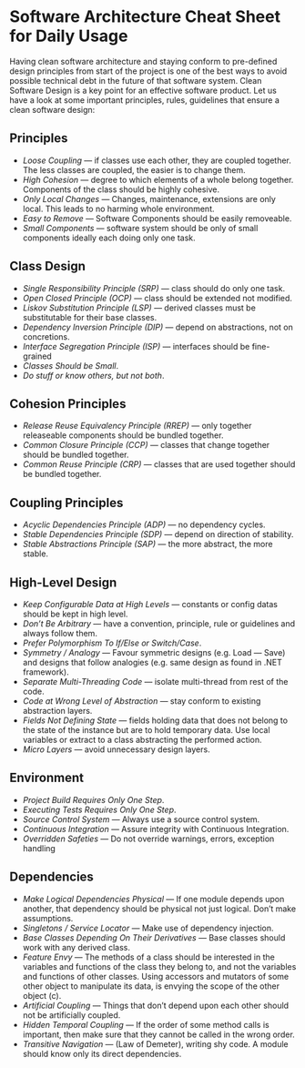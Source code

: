 # Software Architecture Cheat Sheet for Daily Usage

Having clean software architecture and staying conform to pre-defined design principles from start of the project is one of 
the best ways to avoid possible technical debt in the future of that software system. 
Clean Software Design is a key point for an effective software product.
Let us have a look at some important principles, rules, guidelines that ensure a clean software design:

## Principles
- <i>Loose Coupling</i> — if classes use each other, they are coupled together. The less classes are coupled, the easier is to change them.
- <i>High Cohesion</i> — degree to which elements of a whole belong together. Components of the class should be highly cohesive.
- <i>Only Local Changes</i> — Changes, maintenance, extensions are only local. This leads to no harming whole environment.
- <i>Easy to Remove</i> — Software Components should be easily removeable.
- <i>Small Components</i> — software system should be only of small components ideally each doing only one task.

## Class Design
- <i>Single Responsibility Principle (SRP)</i> — class should do only one task.
- <i>Open Closed Principle (OCP)</i> — class should be extended not modified.
- <i>Liskov Substitution Principle (LSP)</i> — derived classes must be substitutable for their base classes.
- <i>Dependency Inversion Principle (DIP)</i> — depend on abstractions, not on concretions.
- <i>Interface Segregation Principle (ISP)</i> — interfaces should be fine-grained
- <i>Classes Should be Small</i>.
- <i>Do stuff or know others, but not both</i>.

## Cohesion Principles
- <i>Release Reuse Equivalency Principle (RREP)</i> — only together releaseable components should be bundled together.
- <i>Common Closure Principle (CCP)</i> — classes that change together should be bundled together.
- <i>Common Reuse Principle (CRP)</i> — classes that are used together should be bundled together.

## Coupling Principles
- <i>Acyclic Dependencies Principle (ADP)</i> — no dependency cycles.
- <i>Stable Dependencies Principle (SDP)</i> — depend on direction of stability.
- <i>Stable Abstractions Principle (SAP)</i> — the more abstract, the more stable.

## High-Level Design
- <i>Keep Configurable Data at High Levels</i> — constants or config datas should be kept in high level.
- <i>Don’t Be Arbitrary</i> — have a convention, principle, rule or guidelines and always follow them.
- <i>Prefer Polymorphism To If/Else or Switch/Case</i>.
- <i>Symmetry / Analogy</i> — Favour symmetric designs (e.g. Load — Save) and designs that follow analogies (e.g. same design as found in .NET framework).
- <i>Separate Multi-Threading Code</i> — isolate multi-thread from rest of the code.
- <i>Code at Wrong Level of Abstraction</i> — stay conform to existing abstraction layers.
- <i>Fields Not Defining State</i> — fields holding data that does not belong to the state of the instance but are to hold temporary data. 
  Use local variables or extract to a class abstracting the performed action.
- <i>Micro Layers</i> — avoid unnecessary design layers.

## Environment
- <i>Project Build Requires Only One Step</i>.
- <i>Executing Tests Requires Only One Step</i>.
- <i>Source Control System</i> — Always use a source control system.
- <i>Continuous Integration</i> — Assure integrity with Continuous Integration.
- <i>Overridden Safeties</i> — Do not override warnings, errors, exception handling

## Dependencies
- <i>Make Logical Dependencies Physical</i> — If one module depends upon another, that dependency should be physical not just logical. 
  Don’t make assumptions.
- <i>Singletons / Service Locator</i> — Make use of dependency injection.
- <i>Base Classes Depending On Their Derivatives</i> — Base classes should work with any derived class.
- <i>Feature Envy</i> — The methods of a class should be interested in the variables and functions of the class they belong to, 
  and not the variables and functions of other classes. Using accessors and mutators of some other object to manipulate its data, 
  is envying the scope of the other object (c).
- <i>Artificial Coupling</i> — Things that don’t depend upon each other should not be artificially coupled.
- <i>Hidden Temporal Coupling</i> — If the order of some method calls is important, then make sure that they cannot be called in the wrong order.
- <i>Transitive Navigation</i> — (Law of Demeter), writing shy code. A module should know only its direct dependencies.
